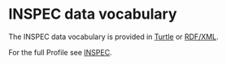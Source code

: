 # INSPEC data vocabulary

The INSPEC data vocabulary is provided in [Turtle](vocabulary.ttl) or [RDF/XML](vocabulary.rdf).

For the full Profile see [INSPEC](../docs/).
